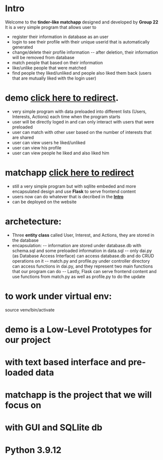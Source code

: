 # Intro
Welcome to the **tinder-like matchapp** designed and developed by **Group 22** 
It is a very simple program that allows user to 
- register their information in database as an user
- login to see their profile with their unique userid that is automatically generated 
- change/delete their profile information
  -- after deletion, their information will be removed from database
- match people that based on their information
- like/unlike people that were matched
- find people they liked/unliked and people also liked them back (users that are mutually liked with the login user)

# demo [click here to redirect]([https://github.com/Qiyiiii/py_g22/tree/main/demo]).
- very simple program with data preloaded into different lists (Users, Interests, Actions) each time when the program starts
- user will be directly loged in and can only interact with users that were preloaded
- user can match with other user based on the number of interests that are shared
- user can view users he liked/unliked
- user can view his profile
- user can view people he liked and also liked him

# matchapp [click here to redirect]([(https://github.com/Qiyiiii/py_g22/tree/main/matchapp)])
- still a very simple program but with sqllite embeded and more encapsulated design and use **Flask** to serve frontend content 
- users now can do whatever that is decribed in the [**Intro**](#intro)
- can be deployed on the website

# archetecture:
- Three **entity class** called User, Interest, and Actions, they are stored in the database
- encapsulation:
  -- information are stored under database.db with schema.sql and some preloaded information in data.sql
  -- only dai.py (as Database Access Interface) can access database.db and do CRUD operations on it
  -- match.py and profile.py under controller directory can access functions in dai.py, and they represent two main functions that our program can do
  -- Lastly, Flask can serve frontend content and use functions from match.py as well as profile.py to do the update
# to work under virtual env:
source venv/bin/activate

# demo is a Low-Level Prototypes for our project
# with text based interface and pre-loaded data

# matchapp is the project that we will focus on
# with GUI and SQLlite db
# Python 3.9.12
